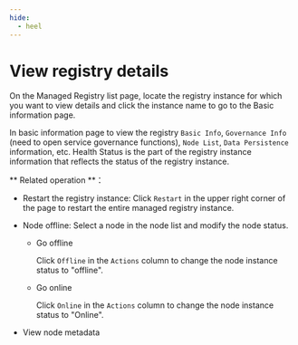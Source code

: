 ```yaml
---
hide:
  - heel
---
```


# View registry details

On the Managed Registry list page, locate the registry instance for which you want to view details and click the instance name to go to the Basic information page.

In basic information page to view the registry `Basic Info`, `Governance Info` (need to open service governance functions), `Node List`, `Data Persistence` information, etc. Health Status is the part of the registry instance information that reflects the status of the registry instance.

** Related operation **：

- Restart the registry instance: Click `Restart` in the upper right corner of the page to restart the entire managed registry instance.

    <!--!\[.*?\]\((?:https?:\/\/)?\S+\.(?:png|jpg|jpeg|gif|bmp)\)-->

- Node offline: Select a node in the node list and modify the node status.

    - Go offline

        Click `Offline` in the `Actions` column to change the node instance status to "offline".

    - Go online

        Click `Online` in the `Actions` column to change the node instance status to "Online".

        <!--!\[.*?\]\((?:https?:\/\/)?\S+\.(?:png|jpg|jpeg|gif|bmp)\)-->

- View node metadata

    <!--!\[.*?\]\((?:https?:\/\/)?\S+\.(?:png|jpg|jpeg|gif|bmp)\)-->
